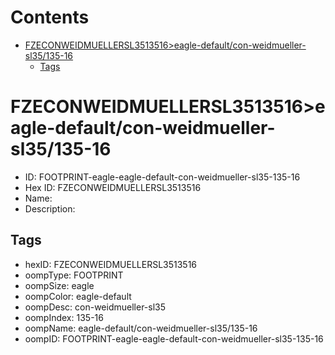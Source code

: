 



Contents
========

* [FZECONWEIDMUELLERSL3513516>eagle-default/con-weidmueller-sl35/135-16](#fzeconweidmuellersl3513516eagle-defaultcon-weidmueller-sl35135-16)
	* [Tags](#tags)

# FZECONWEIDMUELLERSL3513516>eagle-default/con-weidmueller-sl35/135-16

- ID: FOOTPRINT-eagle-eagle-default-con-weidmueller-sl35-135-16
- Hex ID: FZECONWEIDMUELLERSL3513516
- Name: 
- Description: 

## Tags

- hexID: FZECONWEIDMUELLERSL3513516
- oompType: FOOTPRINT
- oompSize: eagle
- oompColor: eagle-default
- oompDesc: con-weidmueller-sl35
- oompIndex: 135-16
- oompName: eagle-default/con-weidmueller-sl35/135-16
- oompID: FOOTPRINT-eagle-eagle-default-con-weidmueller-sl35-135-16
